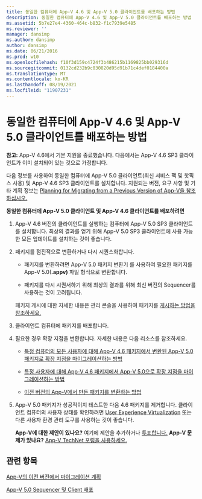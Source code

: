 ```yaml
---
title: 동일한 컴퓨터에 App-V 4.6 및 App-V 5.0 클라이언트를 배포하는 방법
description: 동일한 컴퓨터에 App-V 4.6 및 App-V 5.0 클라이언트를 배포하는 방법
ms.assetid: 5b7e27e4-4360-464c-b832-f1c7939e5485
ms.reviewer: ''
manager: dansimp
ms.author: dansimp
author: dansimp
ms.date: 06/21/2016
ms.prod: w10
ms.openlocfilehash: f10f3d159c4724f3b486215b1169825bb029316d
ms.sourcegitcommit: 0132cd232b9c030820d95d91b71c4def0184400a
ms.translationtype: MT
ms.contentlocale: ko-KR
ms.lasthandoff: 08/19/2021
ms.locfileid: "11907231"
---
```

# <a name="how-to-deploy-the-app-v-46-and-the-app-v-50-client-on-the-same-computer"></a>동일한 컴퓨터에 App-V 4.6 및 App-V 5.0 클라이언트를 배포하는 방법

**참고:** App-V 4.6에서 기본 지원을 종료했습니다. 다음에서는 App-V 4.6 SP3 클라이언트가 이미 설치되어 있는 것으로 가정합니다.

다음 정보를 사용하여 동일한 컴퓨터에 App-V 5.0 클라이언트(최신 서비스 팩 및 핫픽스 사용) 및 App-V 4.6 SP3 클라이언트를 설치합니다. 지원되는 버전, 요구 사항 및 기타 계획 정보는 [Planning for Migrating from a Previous Version of App-V을 참조하십시오.](planning-for-migrating-from-a-previous-version-of-app-v.md)

**동일한 컴퓨터에 App-V 5.0 클라이언트 및 App-V 4.6 클라이언트를 배포하려면**

1.  App-V 4.6 버전의 클라이언트를 실행하는 컴퓨터에 App-V 5.0 SP3 클라이언트를 설치합니다. 최상의 결과를 얻기 위해 App-V 5.0 SP3 클라이언트에 사용 가능한 모든 업데이트를 설치하는 것이 좋습니다.

2.  패키지를 점진적으로 변환하거나 다시 시퀀스화합니다.

    -   패키지를 변환하려면 App-V 5.0 패키지 변환기 를 사용하여 필요한 패키지를 App-V 5.0(**.appv)** 파일 형식으로 변환합니다.

    -   패키지를 다시 시퀀서하기 위해 최상의 결과를 위해 최신 버전의 Sequencer를 사용하는 것이 고려됩니다.

    패키지 게시에 대한 자세한 내용은 관리 콘솔을 사용하여 패키지를 [게시하는 방법을 참조하세요.](how-to-publish-a-package-by-using-the-management-console-50.md)

3.  클라이언트 컴퓨터에 패키지를 배포합니다.

4.  필요한 경우 확장 지점을 변환합니다. 자세한 내용은 다음 리소스를 참조하세요.

    -   [특정 컴퓨터의 모든 사용자에 대해 App-V 4.6 패키지에서 변환된 App-V 5.0 패키지로 확장 지점을 마이그레이션하는 방법](how-to-migrate-extension-points-from-an-app-v-46-package-to-a-converted-app-v-50-package-for-all-users-on-a-specific-computer.md)

    -   [특정 사용자에 대해 App-V 4.6 패키지에서 App-V 5.0으로 확장 지점을 마이그레이션하는 방법](how-to-migrate-extension-points-from-an-app-v-46-package-to-app-v-50-for-a-specific-user.md)

    -   [이전 버전의 App-V에서 만든 패키지를 변환하는 방법](how-to-convert-a-package-created-in-a-previous-version-of-app-v.md)

5.  App-V 5.0 패키지가 성공적이지 테스트한 다음 4.6 패키지를 제거합니다. 클라이언트 컴퓨터의 사용자 상태를 확인하려면 [User Experience Virtualization](https://technet.microsoft.com/library/dn458947.aspx) 또는 다른 사용자 환경 관리 도구를 사용하는 것이 좋습니다.

    **App-V에 대한 제안이 있나요?** 여기에 제안을 추가하거나 [투표합니다.](http://appv.uservoice.com/forums/280448-microsoft-application-virtualization) **App-V 문제가 있나요?** [App-V TechNet 포럼을 사용하세요.](https://social.technet.microsoft.com/Forums/home?forum=mdopappv)

## <a name="related-topics"></a>관련 항목


[App-V의 이전 버전에서 마이그레이션 계획](planning-for-migrating-from-a-previous-version-of-app-v.md)

[App-V 5.0 Sequencer 및 Client 배포](deploying-the-app-v-50-sequencer-and-client.md)

 

 





